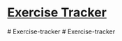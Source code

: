 # [Exercise Tracker](https://www.freecodecamp.org/learn/apis-and-microservices/apis-and-microservices-projects/exercise-tracker)
#   E x e r c i s e - t r a c k e r  
 #   E x e r c i s e - t r a c k e r  
 